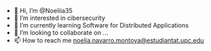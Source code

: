 - 👋 Hi, I’m @Noeliia35
- 👀 I’m interested in cibersecurity
- 🌱 I’m currently learning Software for Distributed Applications
- 💞️ I’m looking to collaborate on ...
- 📫 How to reach me noelia.navarro.montoya@estudiantat.upc.edu

<!---
Noeliia35/Noeliia35 is a ✨ special ✨ repository because its `README.md` (this file) appears on your GitHub profile.
You can click the Preview link to take a look at your changes.
--->
